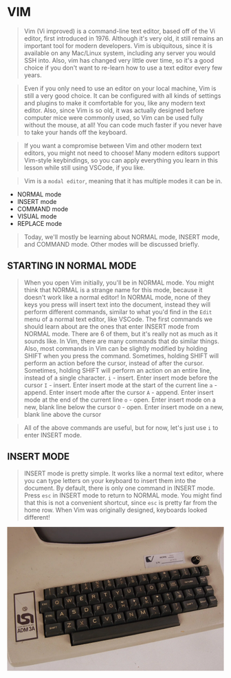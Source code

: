 # VIM

> Vim (Vi improved) is a command-line text editor, based off of the Vi editor, first introduced in 1976. Although it's very old, it still remains an important tool for modern developers. Vim is ubiquitous, since it is available on any Mac/Linux system, including any server you would SSH into. Also, vim has changed very little over time, so it's a good choice if you don't want to re-learn how to use a text editor every few years.

> Even if you only need to use an editor on your local machine, Vim is still a very good choice. It can be configured with all kinds of settings and plugins to make it comfortable for you, like any modern text editor. Also, since Vim is so old, it was actually designed before computer mice were commonly used, so Vim can be used fully without the mouse, at all! You can code much faster if you never have to take your hands off the keyboard. 

> If you want a compromise between Vim and other modern text editors, you might not need to choose! Many modern editors support Vim-style keybindings, so you can apply everything you learn in this lesson while still using VSCode, if you like.


> Vim is a `modal editor`, meaning that it has multiple modes it can be in.
- NORMAL mode
- INSERT mode
- COMMAND mode
- VISUAL mode
- REPLACE mode

> Today, we'll mostly be learning about NORMAL mode, INSERT mode, and COMMAND mode. Other modes will be discussed briefly. 

## STARTING IN NORMAL MODE
> When you open Vim initially, you'll be in NORMAL mode. You might think that NORMAL is a strange name for this mode, because it doesn't work like a normal editor! In NORMAL mode, none of they keys you press will insert text into the document, instead they will perform different commands, similar to what you'd find in the `Edit` menu of a normal text editor, like VSCode. The first commands we should learn about are the ones that enter INSERT mode from NORMAL mode. There are 6 of them, but it's really not as much as it sounds like. In Vim, there are many commands that do similar things. Also, most commands in Vim can be slightly modified by holding SHIFT when you press the command. Sometimes, holding SHIFT will perform an action before the cursor, instead of after the cursor. Sometimes, holding SHIFT will perform an action on an entire line, instead of a single character. 
`i` - insert. Enter insert mode before the cursor
`I` - insert. Enter insert mode at the start of the current line
`a` - append. Enter insert mode after the cursor
`A` - append. Enter insert mode at the end of the current line
`o` - open.   Enter insert mode on a new, blank line below the cursor
`O` - open.   Enter insert mode on a new, blank line above the cursor

> All of the above commands are useful, but for now, let's just use `i` to enter INSERT mode.

## INSERT MODE
> INSERT mode is pretty simple. It works like a normal text editor, where you can type letters on your keyboard to insert them into the document. By default, there is only one command in INSERT mode. Press `esc` in INSERT mode to return to NORMAL mode. 
> You might find that this is not a convenient shortcut, since `esc` is pretty far from the home row. When Vim was originally designed, keyboards looked different!

![keys](../page-resources/vim-keyboard.webp)

